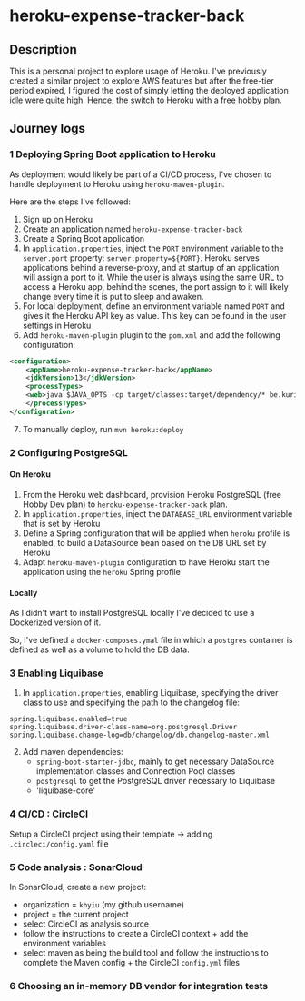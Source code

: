 # heroku-expense-tracker-back
## Description
This is a personal project to explore usage of Heroku. I've previously created a similar project
to explore AWS features but after the free-tier period expired, I figured the cost of simply letting 
the deployed application idle were quite high. Hence, the switch to Heroku with a free hobby plan.

## Journey logs
### 1 Deploying Spring Boot application to Heroku
As deployment would likely be part of a CI/CD process, I've chosen to handle deployment to Heroku using `heroku-maven-plugin`.

Here are the steps I've followed:
1. Sign up on Heroku
2. Create an application named `heroku-expense-tracker-back`
3. Create a Spring Boot application
4. In `application.properties`, inject the `PORT` environment variable to the `server.port` property:
`server.property=${PORT}`. Heroku serves applications behind a reverse-proxy, and at startup of an 
   application, will assign a port to it. While the user is always using the same URL to access a Heroku 
   app, behind the scenes, the port assign to it will likely change every time it is put to sleep and awaken.
5. For local deployment, define an environment variable named `PORT` and gives it the Heroku API key as value.
This key can be found in the user settings in Heroku
6. Add `heroku-maven-plugin` plugin to the `pom.xml` and add the following configuration:
```xml
<configuration>
    <appName>heroku-expense-tracker-back</appName>
    <jdkVersion>13</jdkVersion>
    <processTypes>
    <web>java $JAVA_OPTS -cp target/classes:target/dependency/* be.kuritsu.hetb.HerokuExpenseTrackerBackApplication</web>
    </processTypes>
</configuration>
```
7. To manually deploy, run `mvn heroku:deploy`

### 2 Configuring PostgreSQL
#### On Heroku
1. From the Heroku web dashboard, provision Heroku PostgreSQL (free Hobby Dev plan) to `heroku-expense-tracker-back` plan.
2. In `application.properties`, inject the `DATABASE_URL` environment variable that is set by Heroku
3. Define a Spring configuration that will be applied when `heroku` profile is enabled, to build a DataSource bean based on the DB URL set by Heroku
4. Adapt `heroku-maven-plugin` configuration to have Heroku start the application using the `heroku` Spring profile
#### Locally
As I didn't want to install PostgreSQL locally I've decided to use a Dockerized version of it. 

So, I've defined a `docker-composes.ymal` file in which a `postgres` container is defined as well as a volume to hold the DB data.

### 3 Enabling Liquibase
1. In `application.properties`, enabling Liquibase, specifying the driver class to use and specifying the path to the changelog file:
```properties
spring.liquibase.enabled=true
spring.liquibase.driver-class-name=org.postgresql.Driver
spring.liquibase.change-log=db/changelog/db.changelog-master.xml
```
2. Add maven dependencies:
   - `spring-boot-starter-jdbc`, mainly to get necessary DataSource implementation classes and Connection Pool classes
   - `postgresql` to get the PostgreSQL driver necessary to Liquibase
   - 'liquibase-core'
   
### 4 CI/CD : CircleCI
Setup a CircleCI project using their template -> adding `.circleci/config.yaml` file

### 5 Code analysis : SonarCloud
In SonarCloud, create a new project:
   - organization = `khyiu` (my github username)
   - project = the current project
   - select CircleCI as analysis source
   - follow the instructions to create a CircleCI context + add the environment variables
   - select maven as being the build tool and follow the instructions to complete the Maven config + the CircleCI `config.yml` files

### 6 Choosing an in-memory DB vendor for integration tests
